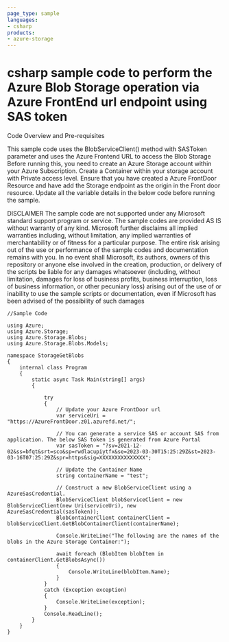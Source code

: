 ```yaml
---
page_type: sample
languages:
- csharp
products:
- azure-storage	
---
```



# csharp sample code to perform the Azure Blob Storage operation via Azure FrontEnd url endpoint using SAS token

 Code Overview and Pre-requisites
 
 This sample code uses the BlobServiceClient() method with SASToken parameter and uses the Azure Frontend URL to access the Blob Storage
 Before running this, you need to create an Azure Storage account within your Azure Subscription.
 Create a Container within your storage account with Private access level. Ensure that you have created a Azure FrontDoor Resource and have add the Storage endpoint as the origin in the Front door resource.
 Update all the variable details in the below code before running the sample.
 
 
DISCLAIMER
 The sample code are not supported under any Microsoft standard support program or service. The sample codes are provided AS IS without warranty of any kind. Microsoft further disclaims all implied warranties including, without limitation, any implied warranties of merchantability or of fitness for a particular purpose. The entire risk arising out of the use or performance of the sample codes and documentation remains with you. In no event shall Microsoft, its authors, owners of this repository or anyone else involved in the creation, production, or delivery of the scripts be liable for any damages whatsoever (including, without limitation, damages for loss of business profits, business interruption, loss of business information, or other pecuniary loss) arising out of the use of or inability to use the sample scripts or documentation, even if Microsoft has been advised of the possibility of such damages 


```
//Sample Code

using Azure;
using Azure.Storage;
using Azure.Storage.Blobs;
using Azure.Storage.Blobs.Models;

namespace StorageGetBlobs
{
    internal class Program
    {
        static async Task Main(string[] args)
        {

            try
            {
                // Update your Azure FrontDoor url
                var serviceUri = "https://AzureFrontDoor.z01.azurefd.net/";

                // You can generate a service SAS or account SAS from application. The below SAS token is generated from Azure Portal
                var sasToken = "?sv=2021-12-02&ss=bfqt&srt=sco&sp=rwdlacupiytfx&se=2023-03-30T15:25:29Z&st=2023-03-16T07:25:29Z&spr=https&sig=XXXXXXXXXXXXXXX";

                // Update the Container Name
                string containerName = "test";

                // Construct a new BlobServiceClient using a AzureSasCredential.
                BlobServiceClient blobServiceClient = new BlobServiceClient(new Uri(serviceUri), new AzureSasCredential(sasToken));
                BlobContainerClient containerClient = blobServiceClient.GetBlobContainerClient(containerName);

                Console.WriteLine("The following are the names of the blobs in the Azure Storage Container:");

                await foreach (BlobItem blobItem in containerClient.GetBlobsAsync()) 
                {
                    Console.WriteLine(blobItem.Name);
                }
            }
            catch (Exception exception)
            {
                Console.WriteLine(exception);
            }
            Console.ReadLine();
        }
    }
}

```
